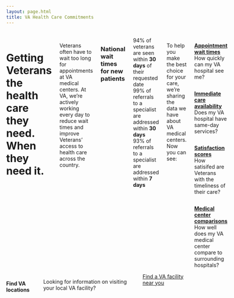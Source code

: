 ```yaml
---
layout: page.html
title: VA Health Care Commitments
---
```


<div class="main">
  <div class="section one">
    <div class="row">
      <div><br></div>
      <div class="small-12 medium-8 columns usa-content">
          <h1>Getting Veterans the health care they need. When they need it.</h1>
          <p class="va-introtext">Veterans often have to wait too long for appointments at VA medical centers. At VA, we’re actively working every day to reduce wait times and improve Veterans’ access to health care across the country.</p>
          <h3>National wait times for new patients</h3>
          <div class="row">
            <div class="small-12 medium-4 columns">
              <div class="card information">
                <span class="number">94%</span>
                <span class="description">of veterans are seen within <b>30 days</b> of their requested date</span>
              </div>
            </div>
            <div class="small-12 medium-4 columns">
              <div class="card information">
                <span class="number">99%</span>
                <span class="description">of referrals to a specialist are addressed within <b>30 days</b></span>
              </div>
            </div>
            <div class="small-12 medium-4 columns">
              <div class="card information">
                <span class="number">93%</span>
                <span class="description">of referrals to a specialist are addressed within <b>7 days</b></span>
              </div>
            </div>
          </div>
          <p>To help you make the best choice for your care, we’re sharing the data we have about VA medical centers. Now you can see:</p>
          <div class="row">
            <div class="small-12 medium-6 columns">
              <p><a href="http://pwteastdev.azurewebsites.us/"><b>Appointment wait times</b></a><br>How quickly can my VA hospital see me?</p>
            </div>
            <div class="small-12 medium-6 columns">
              <p><a href="http://pwteastdev.azurewebsites.us/main/statemap/true"><b>Immediate care availability</b></a><br>Does my VA hospital have same-day services?</p>
            </div>
            <div class="small-12 medium-6 columns">
              <p><a href="http://shepwest.azurewebsites.us/"><b>Satisfaction scores</b></a><br>How satisifed are Veterans with the timeliness of their care?</p>
            </div>
            <div class="small-12 medium-6 columns">
              <p><a href="http://vapwt.usgovtrafficmanager.net/hospitalcomparedata.html"><b>Medical center comparisons</b></a><br>How well does my VA medical center compare to surrounding hospitals?</p>
            </div>
          </div>
          <div><br></div>
      </div>
      <div class="small-12 medium-4 columns">
          <h4 class="highlight">Find VA locations</h4>
          <p>Looking for information on visiting your local VA facility?</p>
          <a class="usa-button" href="/facilities">Find a VA facility near you</a>
          <div><br></div>
      </div>
    </div>
  </div>
</div>

